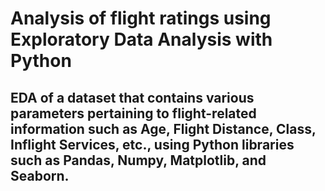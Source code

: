# Analysis of flight ratings using Exploratory Data Analysis with Python

## EDA of a dataset that contains various parameters pertaining to flight-related information such as Age, Flight Distance, Class, Inflight Services, etc., using Python libraries such as Pandas, Numpy, Matplotlib, and Seaborn.
